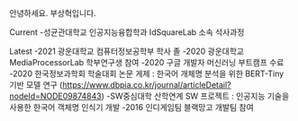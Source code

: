 안녕하세요. 부상혁입니다.

Current
 -성균관대학교 인공지능융합학과 IdSquareLab 소속 석사과정

Latest
 -2021 광운대학교 컴퓨터정보공학부 학사 졸
 -2020 광운대학교 MediaProcessorLab 학부연구생 참여
 -2020 구글 개발자 머신러닝 부트캠프 수료
 -2020 한국정보과학회 학술대회 논문 게제 : 한국어 개체명 분석을 위한 BERT-Tiny 기반 모델 연구
   (https://www.dbpia.co.kr/journal/articleDetail?nodeId=NODE09874843)
 -SW중심대학 산학연계 SW 프로젝트 : 인공지능 기술을 사용한 한국어 객체명 인식기 개발
 -2016 인디게임팀 블랙망고 개발팀 참여
